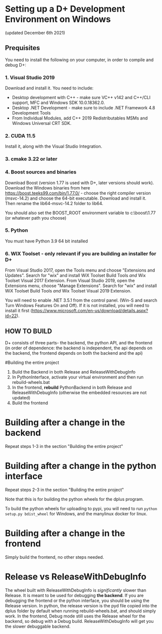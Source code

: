 # Setting up a D+ Development Environment on Windows
(updated December 6th 2021)

## Prequisites
You need to install the following on your computer, in order to compile and debug D+:

### 1. Visual Studio 2019
Download and install it. You need to include:

* Desktop development with C++ - make sure VC++ v142 and C++/CLI support, MFC and Windows SDK 10.0.18362.0.
* Desktop .NET Development - make sure to include .NET Framework 4.8 Development Tools
* From Individual Modules, add C++ 2019 Redistributables MSMs and Windows Universal CRT SDK.

### 2. CUDA 11.5
Install it, along with the Visual Studio Integration.

### 3. cmake 3.22 or later

### 4. Boost sources and binaries
Download Boost (version 1.77 is used with D+, later versions should work). Download the Windows binaries from here https://boost.teeks99.com/bin/1.77.0/ - choose the right compiler version (msvc-14.2) and choose the 64-bit executable. Download and install it. Then rename the lib64-msvc-14.2 folder to lib64.

You should also set the BOOST_ROOT environment variable to c:\boost\1.77 (or whatever path you choose)

### 5. Python
You must have Python 3.9 64 bit installed

### 6. WIX Toolset - only relevant if you are building an installer for D+
From Visual Studio 2017, open the Tools menu and choose "Extensions and Updates". Search for "wix" and install WiX Toolset Build Tools *and* Wix Toolset Visual 2017 Extension. 
From Visual Studio 2019, open the Extensions menu, choose "Manage Extensions". Search for "wix" and install WiX Toolset Build Tools *and* Wix Toolset Visual 2019 Extension. 

You will need to enable .NET 3.5.1 from the control panel. (Win-S and search Turn Windows Features On and Off). If it is not installed, you will need to install it first (https://www.microsoft.com/en-us/download/details.aspx?id=22).

## HOW TO BUILD
D+ consists of three parts- the backend, the python API, and the frontend (in order of dependence: the backend is independent, the api depends on the backend, the frontend depends on both the backend and the api)

#Building the entire project

1. Build the Backend in both Release and ReleaseWithDebugInfo
2. In PythonInterface, activate your virtual environment and then run rebuild-wheels.bat
3. In the frontend, **rebuild** PythonBackend in both Release and ReleaseWithDebugInfo (otherwise the embedded resources are not updated)
4. Build the frontend

# Building after a change in the backend
Repeat steps 1-3 in the section "Building the entire project"

# Building after a change in the python interface
Repeat steps 2-3 in the section "Building the entire project"

Note that this is for building the python wheels for the dplus program. 

To build the python wheels for uploading to pypi, you will need to run `python setup.py bdist_wheel` for Windows, and the manylinux docker for linux.

# Building after a change in the frontend
Simply build the frontend, no other steps needed. 

# Release vs ReleaseWithDebugInfo
The wheel built with ReleaseWithDebugInfo is *significantly* slower than Release. It is meant to be used for debugging **the backend**. If you are debugging the frontend or the python interface, you should be using the Release version. 
In python, the release version is the pyd file copied into the dplus folder by default when running rebuild-wheels.bat, and should simply work.
In the frontend, Debug mode still uses the Release wheel for the backend, so debug with a Debug build. ReleaseWithDebugInfo will get you the slower debuggable backend.

